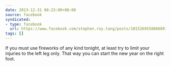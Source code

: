 ```yaml
---
date: 2013-12-31 08:23:00+08:00
source: facebook
syndicated:
- type: facebook
  url: https://www.facebook.com/stephen.roy.tang/posts/10152695588668912
tags: []
---
```


If you must use fireworks of any kind tonight, at least try to limit your injuries to the left leg only. That way you can start the new year on the right foot.